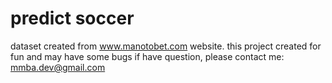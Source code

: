 # predict soccer
dataset created from www.manotobet.com  website.
this project created for fun and may have some bugs
if have question, please contact me: mmba.dev@gmail.com
